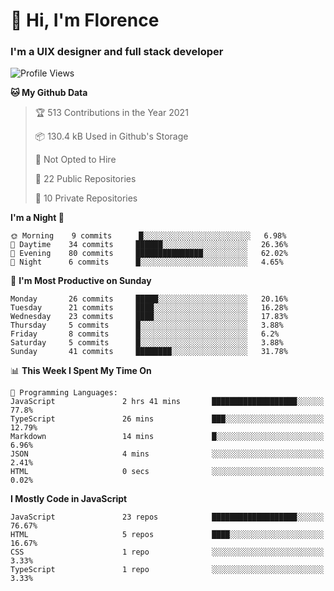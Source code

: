 <h1>👋 Hi, I'm Florence</h1>
<h3>I'm a UIX designer and full stack developer</h3>


<!--START_SECTION:waka-->
![Profile Views](http://img.shields.io/badge/Profile%20Views-26-blue)

**🐱 My Github Data** 

> 🏆 513 Contributions in the Year 2021
 > 
> 📦 130.4 kB Used in Github's Storage 
 > 
> 🚫 Not Opted to Hire
 > 
> 📜 22 Public Repositories 
 > 
> 🔑 10 Private Repositories  
 > 
**I'm a Night 🦉** 

```text
🌞 Morning    9 commits      █░░░░░░░░░░░░░░░░░░░░░░░░   6.98% 
🌆 Daytime    34 commits     ██████░░░░░░░░░░░░░░░░░░░   26.36% 
🌃 Evening    80 commits     ███████████████░░░░░░░░░░   62.02% 
🌙 Night      6 commits      █░░░░░░░░░░░░░░░░░░░░░░░░   4.65%

```
📅 **I'm Most Productive on Sunday** 

```text
Monday       26 commits     █████░░░░░░░░░░░░░░░░░░░░   20.16% 
Tuesday      21 commits     ████░░░░░░░░░░░░░░░░░░░░░   16.28% 
Wednesday    23 commits     ████░░░░░░░░░░░░░░░░░░░░░   17.83% 
Thursday     5 commits      █░░░░░░░░░░░░░░░░░░░░░░░░   3.88% 
Friday       8 commits      █░░░░░░░░░░░░░░░░░░░░░░░░   6.2% 
Saturday     5 commits      █░░░░░░░░░░░░░░░░░░░░░░░░   3.88% 
Sunday       41 commits     ████████░░░░░░░░░░░░░░░░░   31.78%

```


📊 **This Week I Spent My Time On** 

```text
💬 Programming Languages: 
JavaScript               2 hrs 41 mins       ███████████████████░░░░░░   77.8% 
TypeScript               26 mins             ███░░░░░░░░░░░░░░░░░░░░░░   12.79% 
Markdown                 14 mins             █░░░░░░░░░░░░░░░░░░░░░░░░   6.96% 
JSON                     4 mins              ░░░░░░░░░░░░░░░░░░░░░░░░░   2.41% 
HTML                     0 secs              ░░░░░░░░░░░░░░░░░░░░░░░░░   0.02%

```

**I Mostly Code in JavaScript** 

```text
JavaScript               23 repos            ███████████████████░░░░░░   76.67% 
HTML                     5 repos             ████░░░░░░░░░░░░░░░░░░░░░   16.67% 
CSS                      1 repo              ░░░░░░░░░░░░░░░░░░░░░░░░░   3.33% 
TypeScript               1 repo              ░░░░░░░░░░░░░░░░░░░░░░░░░   3.33%

```



<!--END_SECTION:waka-->
